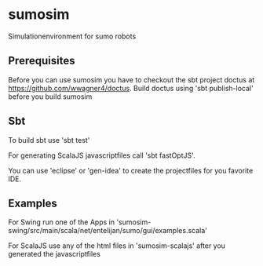sumosim
=======

Simulationenvironment for sumo robots


## Prerequisites
Before you can use sumosim you have to checkout the sbt project doctus at https://github.com/wwagner4/doctus. Build doctus using 'sbt publish-local' before you build sumosim

## Sbt
To build sbt use 'sbt test'

For generating ScalaJS javascriptfiles call 'sbt fastOptJS'.

You can use 'eclipse' or 'gen-idea' to create the projectfiles for you favorite IDE.

## Examples
For Swing run one of the Apps in 'sumosim-swing/src/main/scala/net/entelijan/sumo/gui/examples.scala'

For ScalaJS use any of the html files in 'sumosim-scalajs' after you generated the javascriptfiles
